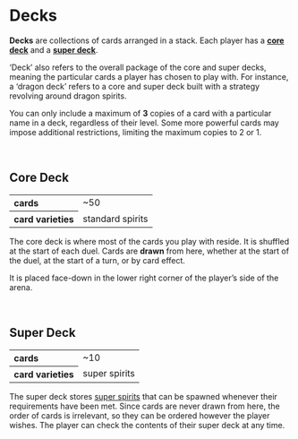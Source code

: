 # Decks

**Decks** are collections of cards arranged in a stack. Each player has a [**core deck**](#Core-Deck) and a [**super deck**](#Super-Deck).

‘Deck’ also refers to the overall package of the core and super decks, meaning the particular cards a player has chosen to play with. For instance, a ‘dragon deck’ refers to a core and super deck built with a strategy revolving around dragon spirits.

You can only include a maximum of **3** copies of a card with a particular name in a deck, regardless of their level. Some more powerful cards may impose additional restrictions, limiting the maximum copies to 2 or 1.


<br>


## Core Deck

<table>
  <tr>
    <th align="left"> cards </th>
    <td> ~50 </td>
  </tr>
  <tr>
    <th align="left"> card varieties </th>
    <td> standard spirits </td>
  </tr>
</table>

The core deck is where most of the cards you play with reside. It is shuffled at the start of each duel. Cards are **drawn** from here, whether at the start of the duel, at the start of a turn, or by card effect.

It is placed face-down in the lower right corner of the player’s side of the arena.


<br>



## Super Deck

<table>
  <tr>
    <th align="left"> cards </th>
    <td> ~10 </td>
  </tr>
  <tr>
    <th align="left"> card varieties </th>
    <td> super spirits </td>
  </tr>
</table>

The super deck stores [super spirits](super-spirits.md) that can be spawned whenever their requirements have been met. Since cards are never drawn from here, the order of cards is irrelevant, so they can be ordered however the player wishes. The player can check the contents of their super deck at any time.


<br>
